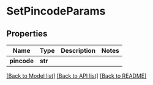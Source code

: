 # SetPincodeParams


## Properties
Name | Type | Description | Notes
------------ | ------------- | ------------- | -------------
**pincode** | **str** |  | 

[[Back to Model list]](../README.md#documentation-for-models) [[Back to API list]](../README.md#documentation-for-api-endpoints) [[Back to README]](../README.md)


